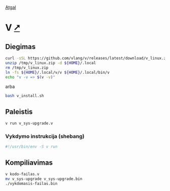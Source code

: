 [Atgal](./readme.md)

# V [&#x2B67;](https://vlang.io/)

## Diegimas

```bash
curl -sSL https://github.com/vlang/v/releases/latest/download/v_linux.zip -o /tmp/v_linux.zip
unzip /tmp/v_linux.zip -d ${HOME}/.local
rm /tmp/v_linux.zip
ln -fs ${HOME}/.local/v/v ${HOME}/.local/bin/v
echo "v -v => $(v -v)"
```

arba

```bash
bash v_install.sh
```

## Paleistis

```bash
v run v_sys-upgrade.v
```

### Vykdymo instrukcija (shebang)

```bash
#!/usr/bin/env -S v run
```

## Kompiliavimas

```bash
v kodo-failas.v
mv v_sys-upgrade v_sys-upgrade.bin
./vykdomasis-failas.bin
```
